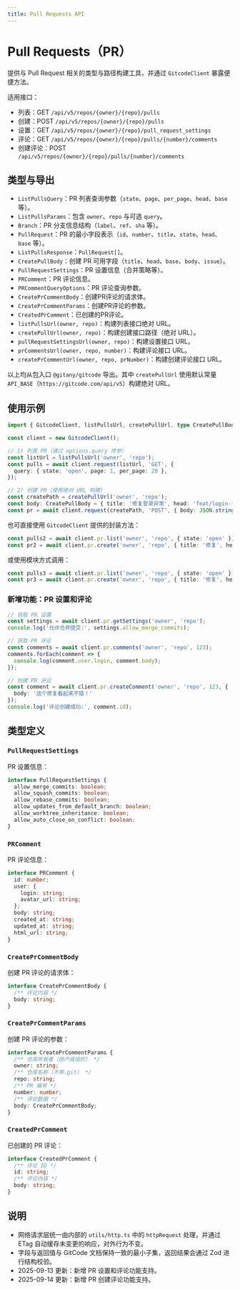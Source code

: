 ```yaml
---
title: Pull Requests API
---
```


# Pull Requests（PR）

提供与 Pull Request 相关的类型与路径构建工具，并通过 `GitcodeClient` 暴露便捷方法。

适用接口：

- 列表：GET `/api/v5/repos/{owner}/{repo}/pulls`
- 创建：POST `/api/v5/repos/{owner}/{repo}/pulls`
- 设置：GET `/api/v5/repos/{owner}/{repo}/pull_request_settings`
- 评论：GET `/api/v5/repos/{owner}/{repo}/pulls/{number}/comments`
- 创建评论：POST `/api/v5/repos/{owner}/{repo}/pulls/{number}/comments`

## 类型与导出

- `ListPullsQuery`：PR 列表查询参数（`state`、`page`、`per_page`、`head`、`base` 等）。
- `ListPullsParams`：包含 `owner`、`repo` 与可选 `query`。
- `Branch`：PR 分支信息结构（`label`、`ref`、`sha` 等）。
- `PullRequest`：PR 的最小字段表示（`id`、`number`、`title`、`state`、`head`、`base` 等）。
- `ListPullsResponse`：`PullRequest[]`。
- `CreatePullBody`：创建 PR 可用字段（`title`、`head`、`base`、`body`、`issue`）。
- `PullRequestSettings`：PR 设置信息（合并策略等）。
- `PRComment`：PR 评论信息。
- `PRCommentQueryOptions`：PR 评论查询参数。
- `CreatePrCommentBody`：创建PR评论的请求体。
- `CreatePrCommentParams`：创建PR评论的参数。
- `CreatedPrComment`：已创建的PR评论。
- `listPullsUrl(owner, repo)`：构建列表接口绝对 URL。
- `createPullUrl(owner, repo)`：构建创建接口路径（绝对 URL）。
- `pullRequestSettingsUrl(owner, repo)`：构建设置接口 URL。
- `prCommentsUrl(owner, repo, number)`：构建评论接口 URL。
- `createPrCommentUrl(owner, repo, prNumber)`：构建创建评论接口 URL。

以上均从包入口 `@gitany/gitcode` 导出。其中 `createPullUrl` 使用默认常量 `API_BASE`（`https://gitcode.com/api/v5`）构建绝对 URL。

## 使用示例

```ts
import { GitcodeClient, listPullsUrl, createPullUrl, type CreatePullBody } from '@gitany/gitcode';

const client = new GitcodeClient();

// 1) 列表 PR（通过 options.query 传参）
const listUrl = listPullsUrl('owner', 'repo');
const pulls = await client.request(listUrl, 'GET', {
  query: { state: 'open', page: 1, per_page: 20 },
});

// 2) 创建 PR（使用绝对 URL 构建）
const createPath = createPullUrl('owner', 'repo');
const body: CreatePullBody = { title: '修复登录异常', head: 'feat/login-fix', base: 'main', body: '说明文本', issue: 123 };
const pr = await client.request(createPath, 'POST', { body: JSON.stringify(body) });
```

也可直接使用 `GitcodeClient` 提供的封装方法：

```ts
const pulls2 = await client.pr.list('owner', 'repo', { state: 'open' });
const pr2 = await client.pr.create('owner', 'repo', { title: '修复', head: 'feat/x' });
```

或使用模块方式调用：

```ts
const pulls3 = await client.pr.list('owner', 'repo', { state: 'open' });
const pr3 = await client.pr.create('owner', 'repo', { title: '修复', head: 'feat/x' });
```

### 新增功能：PR 设置和评论

```ts
// 获取 PR 设置
const settings = await client.pr.getSettings('owner', 'repo');
console.log('允许合并提交:', settings.allow_merge_commits);

// 获取 PR 评论
const comments = await client.pr.comments('owner', 'repo', 123);
comments.forEach(comment => {
  console.log(comment.user.login, comment.body);
});

// 创建 PR 评论
const comment = await client.pr.createComment('owner', 'repo', 123, {
  body: '这个修复看起来不错！'
});
console.log('评论创建成功:', comment.id);
```

## 类型定义

### `PullRequestSettings`

PR 设置信息：

```typescript
interface PullRequestSettings {
  allow_merge_commits: boolean;
  allow_squash_commits: boolean;
  allow_rebase_commits: boolean;
  allow_updates_from_default_branch: boolean;
  allow_worktree_inheritance: boolean;
  allow_auto_close_on_conflict: boolean;
}
```

### `PRComment`

PR 评论信息：

```typescript
interface PRComment {
  id: number;
  user: {
    login: string;
    avatar_url: string;
  };
  body: string;
  created_at: string;
  updated_at: string;
  html_url: string;
}
```

### `CreatePrCommentBody`

创建 PR 评论的请求体：

```typescript
interface CreatePrCommentBody {
  /** 评论内容 */
  body: string;
}
```

### `CreatePrCommentParams`

创建 PR 评论的参数：

```typescript
interface CreatePrCommentParams {
  /** 仓库所有者（用户或组织） */
  owner: string;
  /** 仓库名称（不带.git） */
  repo: string;
  /** PR 编号 */
  number: number;
  /** 评论数据 */
  body: CreatePrCommentBody;
}
```

### `CreatedPrComment`

已创建的 PR 评论：

```typescript
interface CreatedPrComment {
  /** 评论 ID */
  id: string;
  /** 评论内容 */
  body: string;
}
```

## 说明

- 网络请求层统一由内部的 `utils/http.ts` 中的 `httpRequest` 处理，并通过 ETag 自动缓存未变更的响应，对外行为不变。
- 字段与返回值与 GitCode 文档保持一致的最小子集，返回结果会通过 Zod 进行结构校验。
- 2025-09-13 更新：新增 PR 设置和评论功能支持。
- 2025-09-14 更新：新增 PR 创建评论功能支持。
